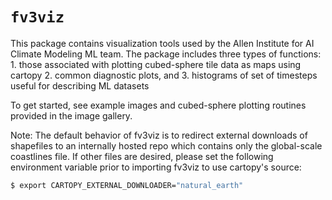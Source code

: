 `fv3viz`
========

This package contains visualization tools used by the Allen Institute for AI Climate Modeling ML team. The package includes three types of functions:
    1. those associated with plotting cubed-sphere tile data as maps using cartopy
    2. common diagnostic plots, and
    3. histograms of set of timesteps useful for describing ML datasets

To get started, see example images and cubed-sphere plotting routines provided in the image gallery.

Note: The default behavior of fv3viz is to redirect external downloads of shapefiles to an internally hosted repo which contains only the global-scale coastlines file. If other files are desired, please set the following environment variable prior to importing fv3viz to use cartopy's source:

```bash
$ export CARTOPY_EXTERNAL_DOWNLOADER="natural_earth"
```
